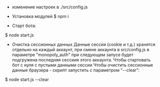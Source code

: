 
- изменение настроек в ./src/config.js
- Установка модулей 
$ npm i

- Старт бота:

$ node start.js

- Очистка сессионных данных
Данные сессии (cookie и т.д.) хранятся отдельно на каждый аккаунт, при смене 
аккаунта в src/config.js в параметре "monopoly_auth" при следующем запусе будет подгружена последняя сессиия этого аккаунта.
Чтобы стартовать бот с нуля с пустыми данными сессии
Чтобы очистить сессионные данные браузера - скрипт запустить с параметром "--clear":

$ node start.js --clear